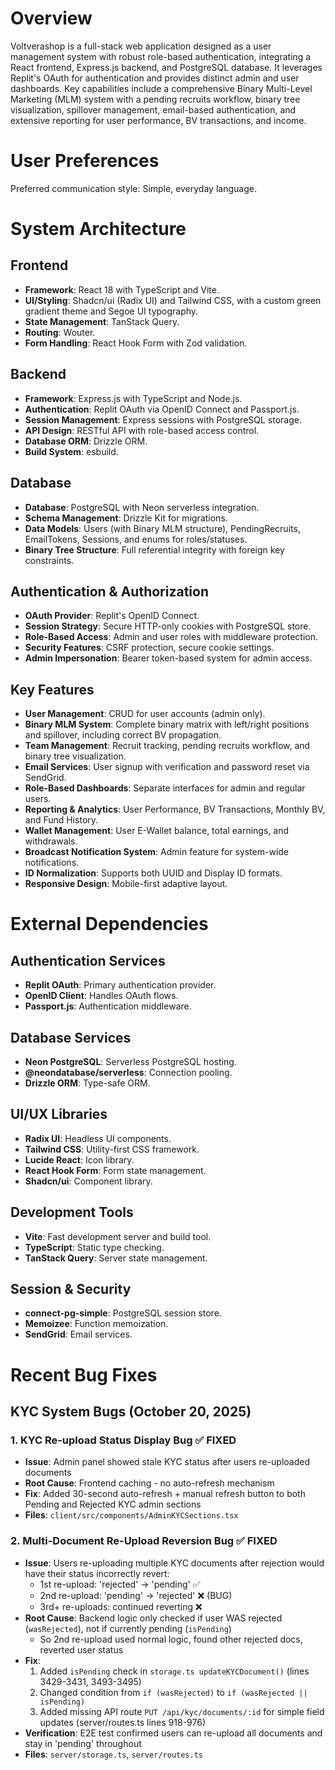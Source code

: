 # Overview

Voltverashop is a full-stack web application designed as a user management system with robust role-based authentication, integrating a React frontend, Express.js backend, and PostgreSQL database. It leverages Replit's OAuth for authentication and provides distinct admin and user dashboards. Key capabilities include a comprehensive Binary Multi-Level Marketing (MLM) system with a pending recruits workflow, binary tree visualization, spillover management, email-based authentication, and extensive reporting for user performance, BV transactions, and income.

# User Preferences

Preferred communication style: Simple, everyday language.

# System Architecture

## Frontend
- **Framework**: React 18 with TypeScript and Vite.
- **UI/Styling**: Shadcn/ui (Radix UI) and Tailwind CSS, with a custom green gradient theme and Segoe UI typography.
- **State Management**: TanStack Query.
- **Routing**: Wouter.
- **Form Handling**: React Hook Form with Zod validation.

## Backend
- **Framework**: Express.js with TypeScript and Node.js.
- **Authentication**: Replit OAuth via OpenID Connect and Passport.js.
- **Session Management**: Express sessions with PostgreSQL storage.
- **API Design**: RESTful API with role-based access control.
- **Database ORM**: Drizzle ORM.
- **Build System**: esbuild.

## Database
- **Database**: PostgreSQL with Neon serverless integration.
- **Schema Management**: Drizzle Kit for migrations.
- **Data Models**: Users (with Binary MLM structure), PendingRecruits, EmailTokens, Sessions, and enums for roles/statuses.
- **Binary Tree Structure**: Full referential integrity with foreign key constraints.

## Authentication & Authorization
- **OAuth Provider**: Replit's OpenID Connect.
- **Session Strategy**: Secure HTTP-only cookies with PostgreSQL store.
- **Role-Based Access**: Admin and user roles with middleware protection.
- **Security Features**: CSRF protection, secure cookie settings.
- **Admin Impersonation**: Bearer token-based system for admin access.

## Key Features
- **User Management**: CRUD for user accounts (admin only).
- **Binary MLM System**: Complete binary matrix with left/right positions and spillover, including correct BV propagation.
- **Team Management**: Recruit tracking, pending recruits workflow, and binary tree visualization.
- **Email Services**: User signup with verification and password reset via SendGrid.
- **Role-Based Dashboards**: Separate interfaces for admin and regular users.
- **Reporting & Analytics**: User Performance, BV Transactions, Monthly BV, and Fund History.
- **Wallet Management**: User E-Wallet balance, total earnings, and withdrawals.
- **Broadcast Notification System**: Admin feature for system-wide notifications.
- **ID Normalization**: Supports both UUID and Display ID formats.
- **Responsive Design**: Mobile-first adaptive layout.

# External Dependencies

## Authentication Services
- **Replit OAuth**: Primary authentication provider.
- **OpenID Client**: Handles OAuth flows.
- **Passport.js**: Authentication middleware.

## Database Services
- **Neon PostgreSQL**: Serverless PostgreSQL hosting.
- **@neondatabase/serverless**: Connection pooling.
- **Drizzle ORM**: Type-safe ORM.

## UI/UX Libraries
- **Radix UI**: Headless UI components.
- **Tailwind CSS**: Utility-first CSS framework.
- **Lucide React**: Icon library.
- **React Hook Form**: Form state management.
- **Shadcn/ui**: Component library.

## Development Tools
- **Vite**: Fast development server and build tool.
- **TypeScript**: Static type checking.
- **TanStack Query**: Server state management.

## Session & Security
- **connect-pg-simple**: PostgreSQL session store.
- **Memoizee**: Function memoization.
- **SendGrid**: Email services.

# Recent Bug Fixes

## KYC System Bugs (October 20, 2025)

### 1. KYC Re-upload Status Display Bug ✅ FIXED
- **Issue**: Admin panel showed stale KYC status after users re-uploaded documents
- **Root Cause**: Frontend caching - no auto-refresh mechanism
- **Fix**: Added 30-second auto-refresh + manual refresh button to both Pending and Rejected KYC admin sections
- **Files**: `client/src/components/AdminKYCSections.tsx`

### 2. Multi-Document Re-Upload Reversion Bug ✅ FIXED
- **Issue**: Users re-uploading multiple KYC documents after rejection would have their status incorrectly revert:
  - 1st re-upload: 'rejected' → 'pending' ✅
  - 2nd re-upload: 'pending' → 'rejected' ❌ (BUG)
  - 3rd+ re-uploads: continued reverting ❌
- **Root Cause**: Backend logic only checked if user WAS rejected (`wasRejected`), not if currently pending (`isPending`)
  - So 2nd re-upload used normal logic, found other rejected docs, reverted user status
- **Fix**: 
  1. Added `isPending` check in `storage.ts updateKYCDocument()` (lines 3429-3431, 3493-3495)
  2. Changed condition from `if (wasRejected)` to `if (wasRejected || isPending)`
  3. Added missing API route `PUT /api/kyc/documents/:id` for simple field updates (server/routes.ts lines 918-976)
- **Verification**: E2E test confirmed users can re-upload all documents and stay in 'pending' throughout
- **Files**: `server/storage.ts`, `server/routes.ts`
